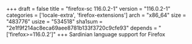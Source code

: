 +++
draft = false
title = "firefox-sc 116.0.2-1"
version = "116.0.2-1"
categories = ['locale-extra', 'firefox-extensions']
arch = "x86_64"
size = "483776"
usize = "534518"
sha1sum = "2e1f9f214ac8eca69aee8781b133f3720c9cfe93"
depends = "['firefox>=116.0.2']"
+++
Sardinian language support for Firefox